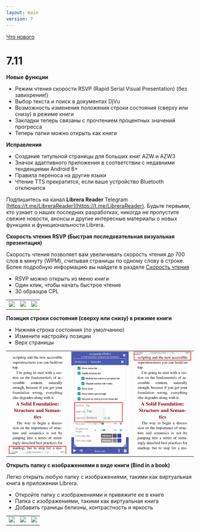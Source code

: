 ```yaml
---
layout: main
version: 7
---
```

[Что нового](/wiki/what-is-new/ru)

# 7.11

**Новые функции**

* Режим чтения скорости RSVP (Rapid Serial Visual Presentation) (без завихрения!)
* Выбор текста и поиск в документах DjVu
* Возможность изменения положения строки состояния (сверху или снизу) в режиме книги
* Закладки теперь связаны с прочтением процентных значений прогресса
* Теперь папки можно открыть как книги

**Исправления**

* Создание титульной страницы для больших книг AZW и AZW3
* Значок адаптивного приложения в соответствии с недавними тенденциями Android 8+
* Правила переноса на другие языки
* Чтение TTS прекратится, если ваше устройство Bluetooth отключится

Подпишитесь на канал **Librera Reader** Telegram [https://t.me/LibreraReader](https://t.me/LibreraReader). Будьте первыми, кто узнает о наших последних разработках, никогда не пропустите свежие новости, анонсы и другие интересные материалы о новых функциях и функциональности Librera.


**Скорость чтения RSVP (Быстрая последовательная визуальная презентация)**

Скорость чтения позволяет вам увеличивать скорость чтения до 700 слов в минуту (WPM), считывая страницы по одному слову в строке.
Более подробную информацию вы найдете в разделе [Скорость чтения](/wiki/manual/Rapid-Serial-Visual-Presentation/ru)


* RSVP можно открыть из меню книги
* Один клик, чтобы начать быстрое чтение
* 30 образцов CPL

||||
|-|-|-|
|![](/wiki/manual/Rapid-Serial-Visual-Presentation/1.png)|![](/wiki/manual/Rapid-Serial-Visual-Presentation/2.png)|![](/wiki/manual/Rapid-Serial-Visual-Presentation/3.png)|

**Позиция строки состояния (сверху или снизу) в режиме книги**

* Нижняя строка состояния (по умолчанию)
* Измените настройку позиции
* Верх страницы

||||
|-|-|-|
|![](1.png)|![](2.png)|![](3.png)|


**Открыть папку с изображениями в виде книги (Bind in a book)**

Легко открыть любую папку с изображениями, такими как виртуальная книга в приложении Librera.


* Откройте папку с изображениями и привяжите ее в книге
* Папка с изображениями, такими как виртуальная книга
* Добавить границы белизны, контрастность и яркость

||||
|-|-|-|
|![](/wiki/manual/Open-Folder-With-Images-As-A-Book/1.png)|![](/wiki/manual/Open-Folder-With-Images-As-A-Book/2.png)|![](/wiki/manual/Open-Folder-With-Images-As-A-Book/3.png)|



